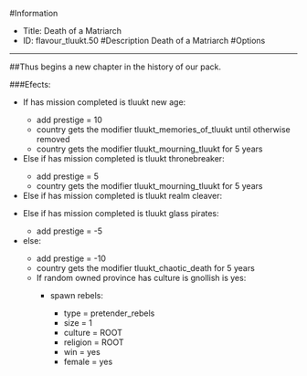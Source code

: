 #Information
 - Title: Death of a Matriarch
 - ID: flavour_tluukt.50
#Description
Death of a Matriarch
#Options

___
##Thus begins a new chapter in the history of our pack.

###Efects:<ul><li>If has mission completed is tluukt new age:</li><ul><li>add prestige = 10</li><li>country gets the modifier tluukt_memories_of_tluukt until otherwise removed</li><li>country gets the modifier tluukt_mourning_tluukt for 5 years</li></ul><li>Else if has mission completed is tluukt thronebreaker:</li><ul><li>add prestige = 5</li><li>country gets the modifier tluukt_mourning_tluukt for 5 years</li></ul><li>Else if has mission completed is tluukt realm cleaver:</li><ul></ul><li>Else if has mission completed is tluukt glass pirates:</li><ul><li>add prestige = -5</li></ul><li>else:</li><ul><li>add prestige = -10</li><li>country gets the modifier tluukt_chaotic_death for 5 years</li><li>If random owned province has culture is gnollish is yes:</li><ul><li>spawn rebels:</li><ul><li>type = pretender_rebels</li><li>size = 1</li><li>culture = ROOT</li><li>religion = ROOT</li><li>win = yes</li><li>female = yes</li></ul></ul></ul></ul>
